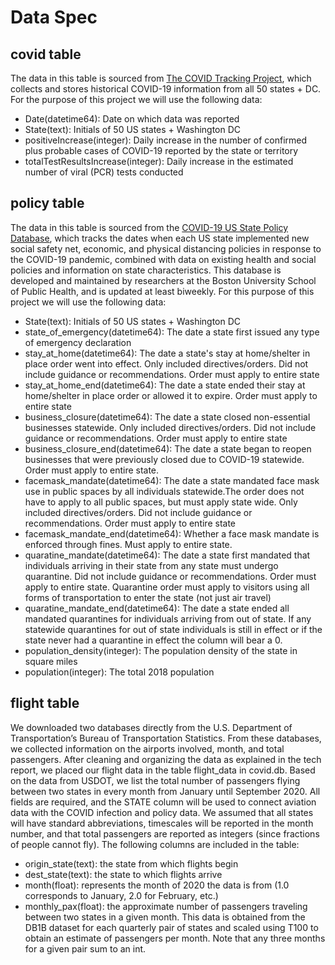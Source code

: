 # Data Spec

## covid table
The data in this table is sourced from [The COVID Tracking Project](https://covidtracking.com/data), which collects and stores historical COVID-19 information from all 50 states + DC. For the purpose of this project we will use the following data:  
- Date(datetime64): Date on which data was reported
- State(text): Initials of 50 US states + Washington DC
- positiveIncrease(integer): Daily increase in the number of confirmed plus probable cases of COVID-19 reported by the state or territory
- totalTestResultsIncrease(integer): Daily increase in the estimated number of viral (PCR) tests conducted

## policy table
The data in this table is sourced from the [COVID-19 US State Policy Database](https://github.com/USCOVIDpolicy/COVID-19-US-State-Policy-Database), which tracks the dates when each US state implemented new social safety net, economic, and physical distancing policies in response to the COVID-19 pandemic, combined with data on existing health and social policies and information on state characteristics. This database is developed and maintained by researchers at the Boston University School of Public Health, and is updated at least biweekly. For this purpose of this project we will use the following data:
- State(text): Initials of 50 US states + Washington DC
- state_of_emergency(datetime64): The date a state first issued any type of emergency declaration
- stay_at_home(datetime64): The date a state's stay at home/shelter in place order went into effect. Only included directives/orders. Did not include guidance or recommendations. Order must apply to entire state
- stay_at_home_end(datetime64): The date a state ended their stay at home/shelter in place order or allowed it to expire. Order must apply to entire state
- business_closure(datetime64): The date a state closed non-essential businesses statewide. Only included directives/orders. Did not include guidance or recommendations. Order must apply to entire state
- business_closure_end(datetime64): The date a state began to reopen businesses that were previously closed due to COVID-19 statewide. Order must apply to entire state.
- facemask_mandate(datetime64): The date a state mandated face mask use in public spaces by all individuals statewide.The order does not have to apply to all public spaces, but must apply state wide. Only included directives/orders. Did not include guidance or recommendations. Order must apply to entire state
- facemask_mandate_end(datetime64): Whether a face mask mandate is enforced through fines. Must apply to entire state.
- quaratine_mandate(datetime64): The date a state first mandated that individuals arriving in their state from any state must undergo quarantine.  Did not include guidance or recommendations. Order must apply to entire state. Quarantine order must apply to visitors using all forms of transportation to enter the state (not just air travel)
- quaratine_mandate_end(datetime64): The date a state ended all mandated quarantines for individuals arriving from out of state. If any statewide quarantines for out of state individuals is still  in effect or if the state never had a quarantine in effect  the column will bear a 0.
- population_density(integer): The population density of the state in square miles
- population(integer): The total 2018 population

## flight table
We downloaded two databases directly from the U.S. Department of Transportation’s Bureau of Transportation Statistics. From these databases, we collected information on the airports involved, month, and total passengers. After cleaning and organizing the data as explained in the tech report, we placed our flight data in the table flight_data in covid.db. Based on the data from USDOT, we list the total number of passengers flying between two states in every month from January until September 2020. All fields are required, and the STATE column will be used to connect aviation data with the COVID infection and policy data. We assumed that all states will have standard abbreviations, timescales will be reported in the month number, and that total passengers are reported as integers (since fractions of people cannot fly). The following columns are included in the table:
- origin_state(text): the state from which flights begin
- dest_state(text): the state to which flights arrive
- month(float): represents the month of 2020 the data is from (1.0 corresponds to January, 2.0 for February, etc.)
- monthly_pax(float): the approximate number of passengers traveling between two states in a given month. This data is obtained from the DB1B dataset for each quarterly pair of states and scaled using T100 to obtain an estimate of passengers per month. Note that any three months for a given pair sum to an int.
